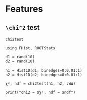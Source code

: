 # Features

## ``\chi^2`` test

```@docs
chi2test
```

```@example
using FHist, ROOTStats

d1 = rand(10)
d2 = rand(10)

h1 = Hist1D(d1; binedges=0:0.01:1)
h2 = Hist1D(d2; binedges=0:0.01:1)

χ², ndf = chi2test(h1, h2, :WW)

print("chi2 = $χ², ndf = $ndf")
```


